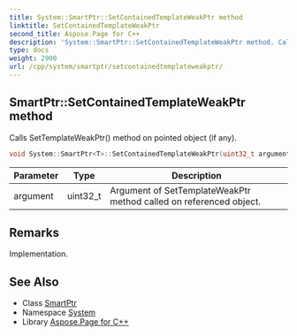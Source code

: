 ```yaml
---
title: System::SmartPtr::SetContainedTemplateWeakPtr method
linktitle: SetContainedTemplateWeakPtr
second_title: Aspose.Page for C++
description: 'System::SmartPtr::SetContainedTemplateWeakPtr method. Calls SetTemplateWeakPtr() method on pointed object (if any) in C++.'
type: docs
weight: 2900
url: /cpp/system/smartptr/setcontainedtemplateweakptr/
---
```

## SmartPtr::SetContainedTemplateWeakPtr method


Calls SetTemplateWeakPtr() method on pointed object (if any).

```cpp
void System::SmartPtr<T>::SetContainedTemplateWeakPtr(uint32_t argument) const
```


| Parameter | Type | Description |
| --- | --- | --- |
| argument | uint32_t | Argument of SetTemplateWeakPtr method called on referenced object. |
## Remarks


Implementation.

## See Also

* Class [SmartPtr](../)
* Namespace [System](../../)
* Library [Aspose.Page for C++](../../../)
